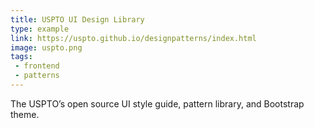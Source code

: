 ```yaml
---
title: USPTO UI Design Library
type: example
link: https://uspto.github.io/designpatterns/index.html
image: uspto.png
tags:
 - frontend
 - patterns
---
```


The USPTO’s open source UI style guide, pattern library, and Bootstrap theme.
